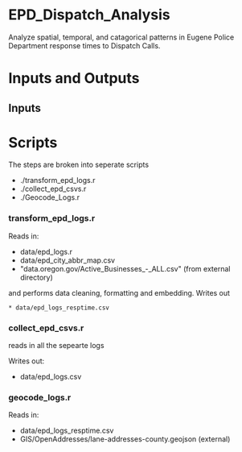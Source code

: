 # EPD_Dispatch_Analysis
Analyze spatial, temporal, and catagorical patterns in Eugene Police Department response times to Dispatch Calls.

# Inputs and Outputs

## Inputs

# Scripts

The steps are broken into seperate scripts

  * ./transform_epd_logs.r
  * ./collect_epd_csvs.r
  * ./Geocode_Logs.r

### transform_epd_logs.r

Reads in:

   * data/epd_logs.r 
   * data/epd_city_abbr_map.csv
   * "data.oregon.gov/Active_Businesses_-_ALL.csv" (from external directory)
   
  and performs data cleaning, formatting and embedding. Writes out 
  
    * data/epd_logs_resptime.csv
    
### collect_epd_csvs.r

reads in all the sepearte logs

Writes out: 

  * data/epd_logs.csv


### geocode_logs.r

Reads in:

  * data/epd_logs_resptime.csv
  * GIS/OpenAddresses/lane-addresses-county.geojson (external)
  
